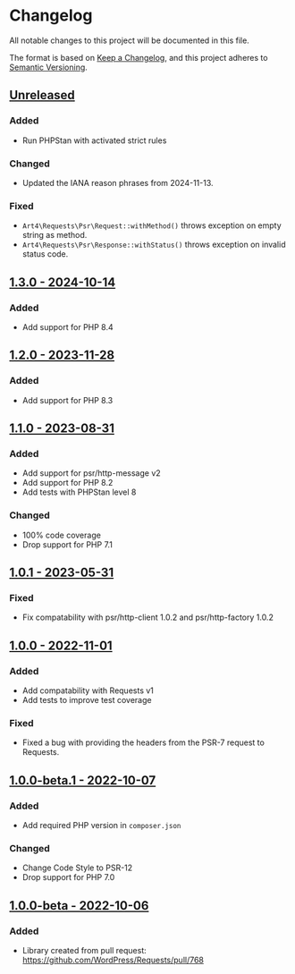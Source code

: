 # Changelog

All notable changes to this project will be documented in this file.

The format is based on [Keep a Changelog](https://keepachangelog.com/en/1.0.0/),
and this project adheres to [Semantic Versioning](https://semver.org/spec/v2.0.0.html).

## [Unreleased](https://github.com/Art4/WP-Requests-PSR18-Adapter/compare/1.3.0...HEAD)

### Added

- Run PHPStan with activated strict rules

### Changed

- Updated the IANA reason phrases from 2024-11-13.

### Fixed

- `Art4\Requests\Psr\Request::withMethod()` throws exception on empty string as method.
- `Art4\Requests\Psr\Response::withStatus()` throws exception on invalid status code.

## [1.3.0 - 2024-10-14](https://github.com/Art4/WP-Requests-PSR18-Adapter/compare/1.2.0...1.3.0)

### Added

- Add support for PHP 8.4

## [1.2.0 - 2023-11-28](https://github.com/Art4/WP-Requests-PSR18-Adapter/compare/1.1.0...1.2.0)

### Added

- Add support for PHP 8.3

## [1.1.0 - 2023-08-31](https://github.com/Art4/WP-Requests-PSR18-Adapter/compare/1.0.1...1.1.0)

### Added

- Add support for psr/http-message v2
- Add support for PHP 8.2
- Add tests with PHPStan level 8

### Changed

- 100% code coverage
- Drop support for PHP 7.1

## [1.0.1 - 2023-05-31](https://github.com/Art4/WP-Requests-PSR18-Adapter/compare/1.0.0...1.0.1)

### Fixed

- Fix compatability with psr/http-client 1.0.2 and psr/http-factory 1.0.2

## [1.0.0 - 2022-11-01](https://github.com/Art4/WP-Requests-PSR18-Adapter/compare/1.0.0-beta.1...1.0.0)

### Added

- Add compatability with Requests v1
- Add tests to improve test coverage

### Fixed

- Fixed a bug with providing the headers from the PSR-7 request to Requests.

## [1.0.0-beta.1 - 2022-10-07](https://github.com/Art4/WP-Requests-PSR18-Adapter/compare/1.0.0-beta...1.0.0-beta.1)

### Added

- Add required PHP version in `composer.json`

### Changed

- Change Code Style to PSR-12
- Drop support for PHP 7.0

## [1.0.0-beta - 2022-10-06](https://github.com/Art4/WP-Requests-PSR18-Adapter/compare/f2ab377f89c42ed364f0324a99ff164ae929d22a...1.0.0-beta)

### Added

- Library created from pull request: https://github.com/WordPress/Requests/pull/768

